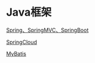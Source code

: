 # Java框架

[Spring、SpringMVC、SpringBoot](Spring、SpringMVC、SpringBoot/Spring、SpringMVC、SpringBoot.md "Spring、SpringMVC、SpringBoot")

[SpringCloud](SpringCloud/SpringCloud.md "SpringCloud")

[MyBatis](MyBatis/MyBatis.md "MyBatis")
